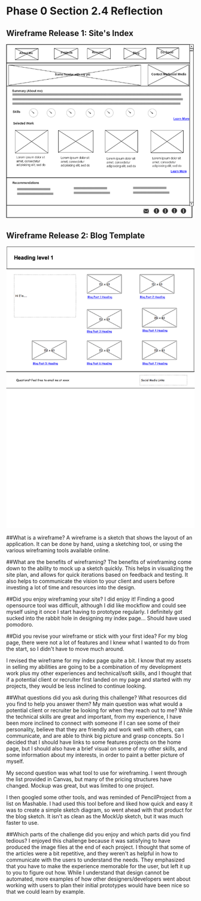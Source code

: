 # Phase 0 Section 2.4 Reflection

## Wireframe Release 1: Site's Index
![My site index wireframe for section 2.4](imgs/wireframe-index.png)

## Wireframe Release 2: Blog Template

![My blog wireframe for section 2.4](imgs/wireframe-blog-index.png)

##What is a wireframe?
A wireframe is a sketch that shows the layout of an application. It can be done by hand, using a sketching tool, or using the various wireframing tools available online.

##What are the benefits of wireframing?
The benefits of wireframing come down to the ability to mock up a sketch quickly. This helps in visualizing the site plan, and allows for quick iterations based on feedback and testing. It also helps to communicate the vision to your client and users before investing a lot of time and resources into the design.

##Did you enjoy wireframing your site?
I did enjoy it! Finding a good opensource tool was difficult, although I did like mockflow and could see myself using it once I start having to prototype regularly. I definitely got sucked into the rabbit hole in designing my index page... Should have used pomodoro.

##Did you revise your wireframe or stick with your first idea?
For my blog page, there were not a lot of features and I knew what I wanted to do from the start, so I didn't have to move much around.

I revised the wireframe for my index page quite a bit. I know that my assets in selling my abilities are going to be a combination of my development work plus my other experiences and technical/soft skills, and I thought that if a potential client or recruiter first landed on my page and started with my projects, they would be less inclined to continue looking.

##What questions did you ask during this challenge? What resources did you find to help you answer them?
My main question was what would a potential client or recruiter be looking for when they reach out to me? While the technical skills are great and important, from my experience, I have been more inclined to connect with someone if I can see some of their personality, believe that they are friendly and work well with others, can communicate, and are able to think big picture and grasp concepts. So I decided that I should have links to some features projects on the home page, but I should also have a brief visual on some of my other skills, and some information about my interests, in order to paint a better picture of myself.

My second question was what tool to use for wireframing. I went through the list provided in Canvas, but many of the pricing structures have changed. Mockup was great, but was limited to one project.

I then googled some other tools, and was reminded of PencilProject from a list on Mashable. I had used this tool before and liked how quick and easy it was to create a simple sketch diagram, so went ahead with that product for the blog sketch. It isn't as clean as the MockUp sketch, but it was much faster to use.

##Which parts of the challenge did you enjoy and which parts did you find tedious?
I enjoyed this challenge because it was satisfying to have produced the image files at the end of each project. I thought that some of the articles were a bit repetitive, and they weren't as helpful in how to communicate with the users to understand the needs. They emphasized that you have to make the experience memorable for the user, but left it up to you to figure out how. While I understand that design cannot be automated, more examples of how other designers/developers went about working with users to plan their initial prototypes would have been nice so that we could learn by example.
